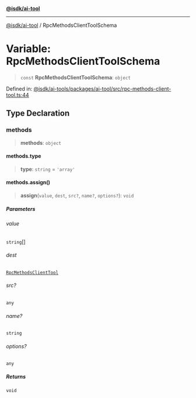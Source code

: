 [**@isdk/ai-tool**](../README.md)

***

[@isdk/ai-tool](../globals.md) / RpcMethodsClientToolSchema

# Variable: RpcMethodsClientToolSchema

> `const` **RpcMethodsClientToolSchema**: `object`

Defined in: [@isdk/ai-tools/packages/ai-tool/src/rpc-methods-client-tool.ts:44](https://github.com/isdk/ai-tool.js/blob/fb1809b53cc75a30928176c26910792b6b8a96e1/src/rpc-methods-client-tool.ts#L44)

## Type Declaration

### methods

> **methods**: `object`

#### methods.type

> **type**: `string` = `'array'`

#### methods.assign()

> **assign**(`value`, `dest`, `src?`, `name?`, `options?`): `void`

##### Parameters

###### value

`string`[]

###### dest

[`RpcMethodsClientTool`](../classes/RpcMethodsClientTool.md)

###### src?

`any`

###### name?

`string`

###### options?

`any`

##### Returns

`void`
